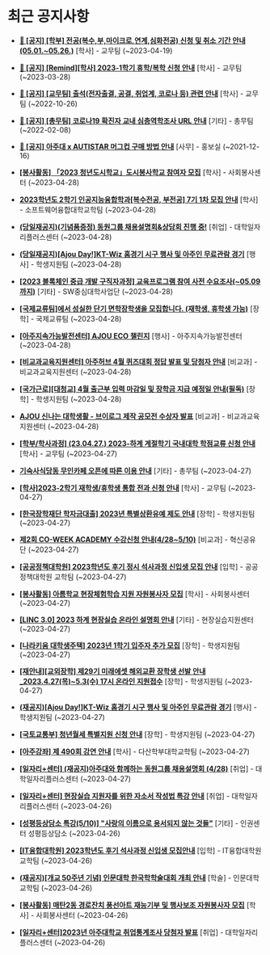 # 최근 공지사항

* **[📌 [공지] [학부] 전공(복수,부,마이크로,연계,심화전공) 신청 및 취소 기간 안내 (05.01.~05.26.)](http://ajou.ac.kr/kr/ajou/notice.do?mode=view&amp;articleNo=213679&amp;article.offset=0&amp;articleLimit=30)**
 [학사] - 교무팀 (~2023-04-19)

* **[📌 [공지] [Remind][학사] 2023-1학기 휴학/복학 신청 안내](http://ajou.ac.kr/kr/ajou/notice.do?mode=view&amp;articleNo=212711&amp;article.offset=0&amp;articleLimit=30)**
 [학사] - 교무팀 (~2023-03-28)

* **[📌 [공지] [교무팀] 출석(전자출결, 공결, 취업계, 코로나 등) 관련 안내](http://ajou.ac.kr/kr/ajou/notice.do?mode=view&amp;articleNo=205552&amp;article.offset=0&amp;articleLimit=30)**
 [학사] - 교무팀 (~2022-10-26)

* **[📌 [공지] [총무팀] 코로나19 확진자 교내 심층역학조사 URL 안내](http://ajou.ac.kr/kr/ajou/notice.do?mode=view&amp;articleNo=180493&amp;article.offset=0&amp;articleLimit=30)**
 [기타] - 총무팀 (~2022-02-08)

* **[📌 [공지] 아주대 x AUTISTAR 머그컵 구매 방법 안내](http://ajou.ac.kr/kr/ajou/notice.do?mode=view&amp;articleNo=147976&amp;article.offset=0&amp;articleLimit=30)**
 [사무] - 홍보실 (~2021-12-16)

* **[[봉사활동] 「2023 청년도시학교」도시봉사학교 참여자 모집](http://ajou.ac.kr/kr/ajou/notice.do?mode=view&amp;articleNo=214058&amp;article.offset=0&amp;articleLimit=30)**
 [학사] - 사회봉사센터 (~2023-04-28)

* **[2023학년도 2학기 인공지능융합학과[복수전공, 부전공] 7기 1차 모집 안내](http://ajou.ac.kr/kr/ajou/notice.do?mode=view&amp;articleNo=214048&amp;article.offset=0&amp;articleLimit=30)**
 [학사] - 소프트웨어융합대학교학팀 (~2023-04-28)

* **[(당일재공지)(기념품증정) 동원그룹 채용설명회&amp;상담회 진행 중!](http://ajou.ac.kr/kr/ajou/notice.do?mode=view&amp;articleNo=214042&amp;article.offset=0&amp;articleLimit=30)**
 [취업] - 대학일자리플러스센터 (~2023-04-28)

* **[(당일재공지)[Ajou Day!]KT-Wiz 홈경기 시구 행사 및 아주인 무료관람 경기](http://ajou.ac.kr/kr/ajou/notice.do?mode=view&amp;articleNo=214041&amp;article.offset=0&amp;articleLimit=30)**
 [행사] - 학생지원팀 (~2023-04-28)

* **[[2023 블록체인 중급 개발 구직자과정] 교육프로그램 참여 사전 수요조사(~05.09까지)](http://ajou.ac.kr/kr/ajou/notice.do?mode=view&amp;articleNo=214037&amp;article.offset=0&amp;articleLimit=30)**
 [기타] - SW중심대학사업단 (~2023-04-28)

* **[[국제교류팀]에서 성실한 단기 면학장학생을 모집합니다. (재학생, 휴학생 가능)](http://ajou.ac.kr/kr/ajou/notice.do?mode=view&amp;articleNo=214035&amp;article.offset=0&amp;articleLimit=30)**
 [장학] - 국제교류팀 (~2023-04-28)

* **[[아주지속가능발전센터] AJOU ECO 챌린지](http://ajou.ac.kr/kr/ajou/notice.do?mode=view&amp;articleNo=214034&amp;article.offset=0&amp;articleLimit=30)**
 [행사] - 아주지속가능발전센터 (~2023-04-28)

* **[[비교과교육지원센터] 아주허브 4월 퀴즈대회 정답 발표 및 당첨자 안내](http://ajou.ac.kr/kr/ajou/notice.do?mode=view&amp;articleNo=214026&amp;article.offset=0&amp;articleLimit=30)**
 [비교과] - 비교과교육지원센터 (~2023-04-28)

* **[[국가근로][대청교] 4월 출근부 입력 마감일 및 장학금 지급 예정일 안내(필독)](http://ajou.ac.kr/kr/ajou/notice.do?mode=view&amp;articleNo=214024&amp;article.offset=0&amp;articleLimit=30)**
 [장학] - 학생지원팀 (~2023-04-28)

* **[AJOU 신나는 대학생활 - 브이로그 제작 공모전 수상자 발표](http://ajou.ac.kr/kr/ajou/notice.do?mode=view&amp;articleNo=214021&amp;article.offset=0&amp;articleLimit=30)**
 [비교과] - 비교과교육지원센터 (~2023-04-28)

* **[[학부/학사과정] (23.04.27.) 2023-하계 계절학기 국내대학 학점교류 신청 안내](http://ajou.ac.kr/kr/ajou/notice.do?mode=view&amp;articleNo=214020&amp;article.offset=0&amp;articleLimit=30)**
 [학사] - 교무팀 (~2023-04-27)

* **[기숙사식당동 무인카페 오픈에 따른 이용 안내](http://ajou.ac.kr/kr/ajou/notice.do?mode=view&amp;articleNo=214016&amp;article.offset=0&amp;articleLimit=30)**
 [기타] - 총무팀 (~2023-04-27)

* **[[학사]2023-2학기 재학생/휴학생 통합 전과 신청 안내](http://ajou.ac.kr/kr/ajou/notice.do?mode=view&amp;articleNo=214014&amp;article.offset=0&amp;articleLimit=30)**
 [학사] - 교무팀 (~2023-04-27)

* **[[한국장학재단 학자금대출] 2023년 특별상환유예 제도 안내](http://ajou.ac.kr/kr/ajou/notice.do?mode=view&amp;articleNo=214013&amp;article.offset=0&amp;articleLimit=30)**
 [장학] - 학생지원팀 (~2023-04-27)

* **[제2회 CO-WEEK ACADEMY 수강신청 안내(4/28~5/10)](http://ajou.ac.kr/kr/ajou/notice.do?mode=view&amp;articleNo=214008&amp;article.offset=0&amp;articleLimit=30)**
 [비교과] - 혁신공유단 (~2023-04-27)

* **[[공공정책대학원] 2023학년도 후기 정시 석사과정 신입생 모집 안내](http://ajou.ac.kr/kr/ajou/notice.do?mode=view&amp;articleNo=214007&amp;article.offset=0&amp;articleLimit=30)**
 [입학] - 공공정책대학원 교학팀 (~2023-04-27)

* **[[봉사활동] 아름학교 현장체험학습 지원 자원봉사자 모집](http://ajou.ac.kr/kr/ajou/notice.do?mode=view&amp;articleNo=214004&amp;article.offset=0&amp;articleLimit=30)**
 [학사] - 사회봉사센터 (~2023-04-27)

* **[[LINC 3.0] 2023 하계 현장실습 온라인 설명회 안내](http://ajou.ac.kr/kr/ajou/notice.do?mode=view&amp;articleNo=214000&amp;article.offset=0&amp;articleLimit=30)**
 [기타] - 현장실습지원센터 (~2023-04-27)

* **[[나라키움 대학생주택] 2023년 1학기 입주자 추가 모집](http://ajou.ac.kr/kr/ajou/notice.do?mode=view&amp;articleNo=213991&amp;article.offset=0&amp;articleLimit=30)**
 [장학] - 학생지원팀 (~2023-04-27)

* **[[재안내][교외장학] 제29기 미래에셋 해외교환 장학생 선발 안내 _2023.4.27(목)~5.3(수) 17시 온라인 지원접수](http://ajou.ac.kr/kr/ajou/notice.do?mode=view&amp;articleNo=213988&amp;article.offset=0&amp;articleLimit=30)**
 [장학] - 학생지원팀 (~2023-04-27)

* **[(재공지)[Ajou Day!]KT-Wiz 홈경기 시구 행사 및 아주인 무료관람 경기](http://ajou.ac.kr/kr/ajou/notice.do?mode=view&amp;articleNo=213987&amp;article.offset=0&amp;articleLimit=30)**
 [행사] - 학생지원팀 (~2023-04-27)

* **[[국토교통부] 청년월세 특별지원 신청 안내](http://ajou.ac.kr/kr/ajou/notice.do?mode=view&amp;articleNo=213986&amp;article.offset=0&amp;articleLimit=30)**
 [장학] - 학생지원팀 (~2023-04-27)

* **[[아주강좌] 제 490회 강연 안내](http://ajou.ac.kr/kr/ajou/notice.do?mode=view&amp;articleNo=213984&amp;article.offset=0&amp;articleLimit=30)**
 [학사] - 다산학부대학교학팀 (~2023-04-27)

* **[[일자리+센터] (재공지)아주대와 함께하는 동원그룹 채용설명회 (4/28)](http://ajou.ac.kr/kr/ajou/notice.do?mode=view&amp;articleNo=213983&amp;article.offset=0&amp;articleLimit=30)**
 [취업] - 대학일자리플러스센터 (~2023-04-27)

* **[[일자리+센터] 현장실습 지원자를 위한 자소서 작성법 특강 안내](http://ajou.ac.kr/kr/ajou/notice.do?mode=view&amp;articleNo=213980&amp;article.offset=0&amp;articleLimit=30)**
 [취업] - 대학일자리플러스센터 (~2023-04-26)

* **[[성평등상담소 특강(5/10)] &quot;사랑의 이름으로 용서되지 않는 것들&quot;](http://ajou.ac.kr/kr/ajou/notice.do?mode=view&amp;articleNo=213974&amp;article.offset=0&amp;articleLimit=30)**
 [기타] - 인권센터 성평등상담소 (~2023-04-26)

* **[[IT융합대학원] 2023학년도 후기 석사과정 신입생 모집안내](http://ajou.ac.kr/kr/ajou/notice.do?mode=view&amp;articleNo=213970&amp;article.offset=0&amp;articleLimit=30)**
 [입학] - IT융합대학원 교학팀 (~2023-04-26)

* **[(재공지)[개교 50주년 기념] 인문대학 한국학학술대회 개최 안내](http://ajou.ac.kr/kr/ajou/notice.do?mode=view&amp;articleNo=213964&amp;article.offset=0&amp;articleLimit=30)**
 [학술] - 인문대학교학팀 (~2023-04-26)

* **[[봉사활동] 매탄2동 경로잔치 풍선아트 재능기부 및 행사보조 자원봉사자 모집](http://ajou.ac.kr/kr/ajou/notice.do?mode=view&amp;articleNo=213959&amp;article.offset=0&amp;articleLimit=30)**
 [학사] - 사회봉사센터 (~2023-04-26)

* **[[일자리+센터]2023년 아주대학교 취업통계조사 당첨자 발표](http://ajou.ac.kr/kr/ajou/notice.do?mode=view&amp;articleNo=213958&amp;article.offset=0&amp;articleLimit=30)**
 [취업] - 대학일자리플러스센터 (~2023-04-26)

